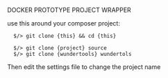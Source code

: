DOCKER PROTOTYPE PROJECT WRAPPER

use this around your composer project:


````
  $/> git clone {this} && cd {this}

  $/> git clone {project} source
  $/> git clone {wundertools} wundertols

````

Then edit the settings file to change the project name

